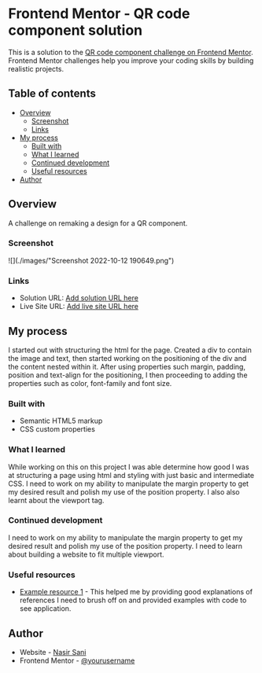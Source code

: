 # Frontend Mentor - QR code component solution

This is a solution to the [QR code component challenge on Frontend Mentor](https://www.frontendmentor.io/challenges/qr-code-component-iux_sIO_H). Frontend Mentor challenges help you improve your coding skills by building realistic projects. 

## Table of contents

- [Overview](#overview)
  - [Screenshot](#screenshot)
  - [Links](#links)
- [My process](#my-process)
  - [Built with](#built-with)
  - [What I learned](#what-i-learned)
  - [Continued development](#continued-development)
  - [Useful resources](#useful-resources)
- [Author](#author)



## Overview
A challenge on remaking a design for a QR component.

### Screenshot



![](./images/"Screenshot 2022-10-12 190649.png")


### Links

- Solution URL: [Add solution URL here](https://your-solution-url.com)
- Live Site URL: [Add live site URL here](https://blazehashira.github.io/QR-component-challenge/)

## My process
I started out with structuring the html for the page. Created a div to contain the image and text, then started working on the positioning of the div and the content nested within it. 
After using properties such margin, padding, position and text-align for the positioning, I then proceeding to adding the properties such as color, font-family and font size.

### Built with

- Semantic HTML5 markup
- CSS custom properties


### What I learned

While working on this on this project I was able determine how good I was at structuring a page using html and styling with just basic and intermediate CSS.
I need to work on my ability to manipulate the margin property to get my desired result and polish my use of the position property.
I also also learnt about the viewport tag.

### Continued development

I need to work on my ability to manipulate the margin property to get my desired result and polish my use of the position property.
I need to learn about building a website to fit multiple viewport.



### Useful resources

- [Example resource 1](https://www.w3schools.com/) - This helped me by providing good explanations of references I need to brush off on and provided examples with code to see application.


## Author

- Website - [Nasir Sani](https://www.your-site.com)
- Frontend Mentor - [@yourusername](https://www.frontendmentor.io/profile/yourusername)

